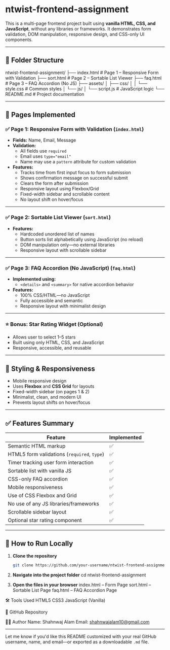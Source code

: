 # ntwist-frontend-assignment

This is a multi-page frontend project built using **vanilla HTML, CSS, and JavaScript**, without any libraries or frameworks. It demonstrates form validation, DOM manipulation, responsive design, and CSS-only UI components.

---

## 📁 Folder Structure

ntwist-frontend-assignment/
├── index.html # Page 1 – Responsive Form with Validation
├── sort.html # Page 2 – Sortable List Viewer
├── faq.html # Page 3 – FAQ Accordion (No JS)
├── assets/
│ ├── css/
│ │ └── style.css # Common styles
│ └── js/
│ └── script.js # JavaScript logic
└── README.md # Project documentation


---

## 📄 Pages Implemented

### ✅ Page 1: Responsive Form with Validation (`index.html`)
- **Fields:** Name, Email, Message  
- **Validation:**  
  - All fields use `required`  
  - Email uses `type="email"`  
  - Name may use a `pattern` attribute for custom validation  
- **Features:**  
  - Tracks time from first input focus to form submission  
  - Shows confirmation message on successful submit  
  - Clears the form after submission  
  - Responsive layout using Flexbox/Grid  
  - Fixed-width sidebar and scrollable content  
  - No layout shift on hover/focus  

---

### ✅ Page 2: Sortable List Viewer (`sort.html`)
- **Features:**  
  - Hardcoded unordered list of names  
  - Button sorts list alphabetically using JavaScript (no reload)  
  - DOM manipulation only—no external libraries  
  - Responsive layout with scrollable sidebar  

---

### ✅ Page 3: FAQ Accordion (No JavaScript) (`faq.html`)
- **Implemented using:**  
  - `<details>` and `<summary>` for native accordion behavior  
- **Features:**  
  - 100% CSS/HTML—no JavaScript  
  - Fully accessible and semantic  
  - Responsive layout with minimalist design  

---

### ⭐ Bonus: Star Rating Widget (Optional)
- Allows user to select 1–5 stars  
- Built using only HTML, CSS, and JavaScript  
- Responsive, accessible, and reusable  

---

## 🎨 Styling & Responsiveness

- Mobile responsive design  
- Uses **Flexbox** and **CSS Grid** for layouts  
- Fixed-width sidebar (on pages 1 & 2)  
- Minimalist, clean, and modern UI  
- Prevents layout shifts on hover/focus  

---

## ✅ Features Summary

| Feature                                      | Implemented |
|---------------------------------------------|-------------|
| Semantic HTML markup                        | ✅          |
| HTML5 form validations (`required`, `type`) | ✅          |
| Timer tracking user form interaction        | ✅          |
| Sortable list with vanilla JS               | ✅          |
| CSS-only FAQ accordion                      | ✅          |
| Mobile responsiveness                       | ✅          |
| Use of CSS Flexbox and Grid                 | ✅          |
| No use of any JS libraries/frameworks       | ✅          |
| Scrollable sidebar layout                   | ✅          |
| Optional star rating component              | ✅          |

---

## 🧪 How to Run Locally

1. **Clone the repository**
   ```bash
   git clone https://github.com/your-username/ntwist-frontend-assignment.git

2. **Navigate into the project folder**
cd ntwist-frontend-assignment

3. **Open the files in your browser**
   index.html – Form Page
   sort.html – Sortable List Page
   faq.html – FAQ Accordion Page
   
🛠️ Tools Used
  HTML5
  CSS3
  JavaScript (Vanilla)

🔗 GitHub Repository

👨‍💻 Author
Name: Shahnwaj Alam
Email: shahnwajalam10@gmail.com


---

Let me know if you'd like this README customized with your real GitHub username, name, and email—or exported as a downloadable `.md` file.



